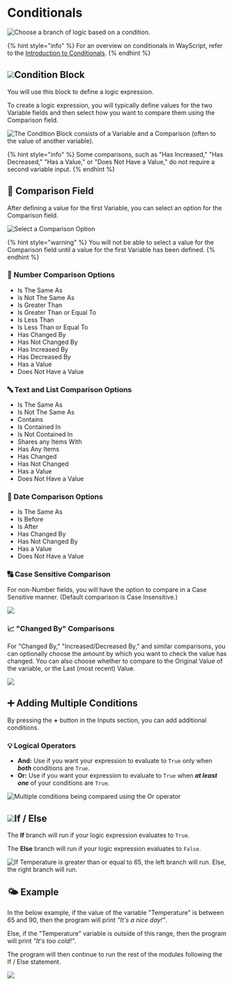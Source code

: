 # Conditionals

![Choose a branch of logic based on a condition.](../../.gitbook/assets/conditional.png)

{% hint style="info" %}
For an overview on conditionals in WayScript, refer to the [Introduction to Conditionals](../../getting_started/conditionals.md).
{% endhint %}

## ![](../../.gitbook/assets/conditional.png)Condition Block

You will use this block to define a logic expression.

To create a logic expression, you will typically define values for the two Variable fields and then select how you want to compare them using the Comparison field.

![The Condition Block consists of a Variable and a Comparison \(often to the value of another variable\).](../../.gitbook/assets/conditional-block.png)

{% hint style="info" %}
Some comparisons, such as "Has Increased," "Has Decreased," "Has a Value," or "Does Not Have a Value," do not require a second variable input.
{% endhint %}

## 🔎 Comparison Field

After defining a value for the first Variable, you can select an option for the Comparison field.

![Select a Comparison Option](../../.gitbook/assets/options%20%281%29.png)

{% hint style="warning" %}
You will not be able to select a value for the Comparison field until a value for the first Variable has been defined.
{% endhint %}

### 🔢 Number Comparison Options

* Is The Same As
* Is Not The Same As
* Is Greater Than
* Is Greater Than or Equal To
* Is Less Than
* Is Less Than or Equal To
* Has Changed By
* Has Not Changed By
* Has Increased By
* Has Decreased By
* Has a Value
* Does Not Have a Value

### 🔤 Text and List Comparison Options

* Is The Same As
* Is Not The Same As
* Contains
* Is Contained In
* Is Not Contained In
* Shares any Items With
* Has Any Items
* Has Changed
* Has Not Changed
* Has a Value
* Does Not Have a Value

### 📆 Date Comparison Options

* Is The Same As
* Is Before
* Is After
* Has Changed By
* Has Not Changed By
* Has a Value
* Does Not Have a Value

### 🔠 Case Sensitive Comparison

For non-Number fields, you will have the option to compare in a Case Sensitive manner. \(Default comparison is Case Insensitive.\)

![](../../.gitbook/assets/screen-shot-2019-07-16-at-9.05.14-pm.png)

### 📈 "Changed By" Comparisons

For "Changed By," "Increased/Decreased By," and similar comparisons, you can optionally choose the amount by which you want to check the value has changed. You can also choose whether to compare to the Original Value of the variable, or the Last \(most recent\) Value.

![](../../.gitbook/assets/screen-shot-2019-07-16-at-9.04.49-pm.png)

## ➕ **Adding Multiple Conditions**

By pressing the **+** button in the Inputs section, you can add additional conditions.

### 💡 Logical Operators

* **And:** Use if you want your expression to evaluate to `True` only when _**both**_ conditions are `True`.
* **Or:** Use if you want your expression to evaluate to `True` when _**at least one**_ of your conditions are `True`.

![Multiple conditions being compared using the Or operator](../../.gitbook/assets/or.png)

## ![](../../.gitbook/assets/conditional.png)**If / Else**

The **If** branch will run if your logic expression evaluates to `True`.

The **Else** branch will run if your logic expression evaluates to `False`.

![If Temperature is greater than or equal to 65, the left branch will run. Else, the right branch will run.](../../.gitbook/assets/screen-shot-2019-07-16-at-9.16.53-pm.png)

## 🌤 **Example**

In the below example, if the value of the variable "Temperature" is between 65 and 90, then the program will print _"It's a nice day!"_.

Else, if the "Temperature" variable is outside of this range, then the program will print _"It's too cold!"_.

The program will then continue to run the rest of the modules following the If / Else statement.

![](../../.gitbook/assets/example%20%281%29.png)

